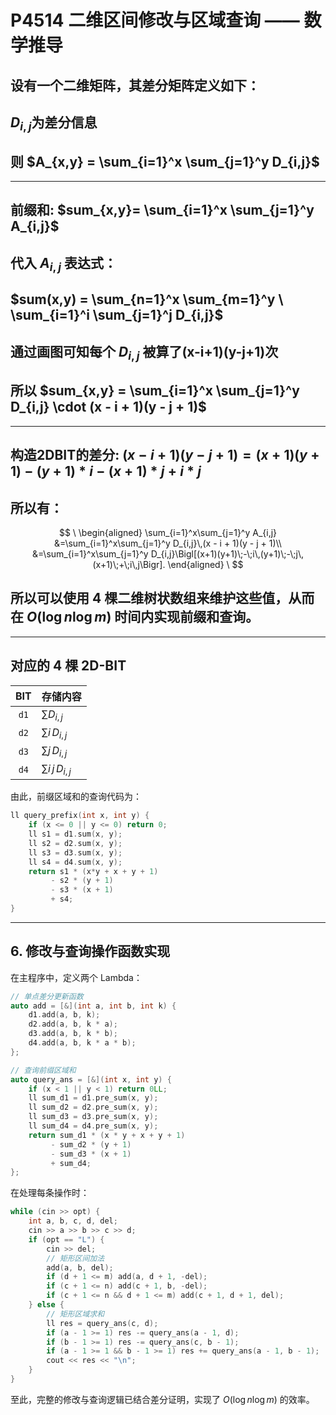 # P4514 二维区间修改与区域查询 —— 数学推导

## 设有一个二维矩阵，其差分矩阵定义如下：

## $D_{i,j}$为差分信息

## 则 $A_{x,y} = \sum_{i=1}^x \sum_{j=1}^y D_{i,j}$

---

## 前缀和: $sum_{x,y}= \sum_{i=1}^x \sum_{j=1}^y A_{i,j}$

## 代入 $A_{i,j}$ 表达式：

## $sum(x,y) = \sum_{n=1}^x \sum_{m=1}^y \ \sum_{i=1}^i \sum_{j=1}^j D_{i,j}$

## 通过画图可知每个 $D_{i,j}$ 被算了(x-i+1)(y-j+1)次

## 所以 $sum_{x,y} = \sum_{i=1}^x \sum_{j=1}^y D_{i,j} \cdot (x - i + 1)(y - j + 1)$

---

## 构造2DBIT的差分: $(x - i + 1)(y - j + 1) =(x+1)(y+1)-(y+1)*i-(x+1)*j+i*j$

## 所以有：

$$
\
\begin{aligned}
\sum_{i=1}^x\sum_{j=1}^y A_{i,j}
&=\sum_{i=1}^x\sum_{j=1}^y D_{i,j}\,(x - i + 1)(y - j + 1)\\
&=\sum_{i=1}^x\sum_{j=1}^y D_{i,j}\Bigl[(x+1)(y+1)\;-\;i\,(y+1)\;-\;j\,(x+1)\;+\;i\,j\Bigr].
\end{aligned}
\
$$

 ## 所以可以使用 4 棵二维树状数组来维护这些值，从而在 $O(\log n \log m)$ 时间内实现前缀和查询。

---

## 对应的 4 棵 2D-BIT

| BIT  | 存储内容           |
|:----:|:------------------|
| `d1` | $\displaystyle\sum D_{i,j}$         |
| `d2` | $\displaystyle\sum i\,D_{i,j}$      |
| `d3` | $\displaystyle\sum j\,D_{i,j}$      |
| `d4` | $\displaystyle\sum i\,j\,D_{i,j}$  |

由此，前缀区域和的查询代码为：

```cpp
ll query_prefix(int x, int y) {
    if (x <= 0 || y <= 0) return 0;
    ll s1 = d1.sum(x, y);
    ll s2 = d2.sum(x, y);
    ll s3 = d3.sum(x, y);
    ll s4 = d4.sum(x, y);
    return s1 * (x*y + x + y + 1)
         - s2 * (y + 1)
         - s3 * (x + 1)
         + s4;
}
```

---

## 6. 修改与查询操作函数实现

在主程序中，定义两个 Lambda：

```cpp
// 单点差分更新函数
auto add = [&](int a, int b, int k) {
    d1.add(a, b, k);
    d2.add(a, b, k * a);
    d3.add(a, b, k * b);
    d4.add(a, b, k * a * b);
};

// 查询前缀区域和
auto query_ans = [&](int x, int y) {
    if (x < 1 || y < 1) return 0LL;
    ll sum_d1 = d1.pre_sum(x, y);
    ll sum_d2 = d2.pre_sum(x, y);
    ll sum_d3 = d3.pre_sum(x, y);
    ll sum_d4 = d4.pre_sum(x, y);
    return sum_d1 * (x * y + x + y + 1)
         - sum_d2 * (y + 1)
         - sum_d3 * (x + 1)
         + sum_d4;
};
```

在处理每条操作时：

```cpp
while (cin >> opt) {
    int a, b, c, d, del;
    cin >> a >> b >> c >> d;
    if (opt == "L") {
        cin >> del;
        // 矩形区间加法
        add(a, b, del);
        if (d + 1 <= m) add(a, d + 1, -del);
        if (c + 1 <= n) add(c + 1, b, -del);
        if (c + 1 <= n && d + 1 <= m) add(c + 1, d + 1, del);
    } else {
        // 矩形区域求和
        ll res = query_ans(c, d);
        if (a - 1 >= 1) res -= query_ans(a - 1, d);
        if (b - 1 >= 1) res -= query_ans(c, b - 1);
        if (a - 1 >= 1 && b - 1 >= 1) res += query_ans(a - 1, b - 1);
        cout << res << "\n";
    }
}
```

至此，完整的修改与查询逻辑已结合差分证明，实现了 $O(\log n\log m)$ 的效率。

